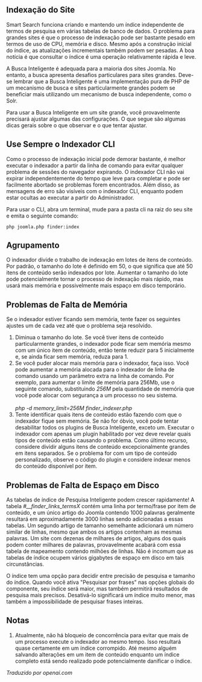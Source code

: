 <!-- Filename: Smart_Search_on_large_sites / Display title: Pesquisa Inteligente em Sites Grandes -->

## Indexação do Site

Smart Search funciona criando e mantendo um índice independente de termos de pesquisa em várias tabelas de banco de dados. O problema para grandes sites é que o processo de indexação pode ser bastante pesado em termos de uso de CPU, memória e disco. Mesmo após a construção inicial do índice, as atualizações incrementais também podem ser pesadas. A boa notícia é que consultar o índice é uma operação relativamente rápida e leve.

A Busca Inteligente é adequada para a maioria dos sites Joomla. No entanto, a busca apresenta desafios particulares para sites grandes. Deve-se lembrar que a Busca Inteligente é uma implementação pura de PHP de um mecanismo de busca e sites particularmente grandes podem se beneficiar mais utilizando um mecanismo de busca independente, como o Solr.

Para usar a Busca Inteligente em um site grande, você provavelmente precisará ajustar algumas das configurações. O que segue são algumas dicas gerais sobre o que observar e o que tentar ajustar.

## Use Sempre o Indexador CLI

Como o processo de indexação inicial pode demorar bastante, é melhor executar o indexador a partir da linha de comando para evitar qualquer problema de sessões do navegador expirando. O indexador CLI não vai expirar independentemente do tempo que leve para completar e pode ser facilmente abortado se problemas forem encontrados. Além disso, as mensagens de erro são visíveis com o indexador CLI, enquanto podem estar ocultas ao executar a partir do Administrador.

Para usar o CLI, abra um terminal, mude para a pasta cli na raiz do seu
site e emita o seguinte comando:

```
php joomla.php finder:index
```

## Agrupamento

O indexador divide o trabalho de indexação em lotes de itens de conteúdo. Por padrão, o tamanho do lote é definido em 50, o que significa que até 50 itens de conteúdo serão indexados por lote. Aumentar o tamanho do lote pode potencialmente tornar o processo de indexação mais rápido, mas usará mais memória e possivelmente mais espaço em disco temporário.

## Problemas de Falta de Memória

Se o indexador estiver ficando sem memória, tente fazer os seguintes ajustes um de cada vez até que o problema seja resolvido.

1. Diminua o tamanho do lote. Se você tiver itens de conteúdo particularmente grandes, o indexador pode ficar sem memória mesmo com um único item de conteúdo, então tente reduzir para 5 inicialmente e, se ainda ficar sem memória, reduza para 1.  
2. Se você puder alocar mais memória para o indexador, faça isso. Você pode aumentar a memória alocada para o indexador de linha de comando usando um parâmetro extra na linha de comando. Por exemplo, para aumentar o limite de memória para 256Mb, use o seguinte comando, substituindo *256M* pela quantidade de memória que você pode alocar com segurança a um processo no seu sistema.<br>  
   *php -d memory_limit=256M finder_indexer.php*  
5. Tente identificar quais itens de conteúdo estão fazendo com que o indexador fique sem memória. Se não for óbvio, você pode tentar desabilitar todos os plugins de Busca Inteligente, exceto um. Executar o indexador com apenas um plugin habilitado por vez deve revelar quais tipos de conteúdo estão causando o problema. Como último recurso, considere dividir alguns itens de conteúdo excepcionalmente grandes em itens separados. Se o problema for com um tipo de conteúdo personalizado, observe o código do plugin e considere indexar menos do conteúdo disponível por item.  

## Problemas de Falta de Espaço em Disco

As tabelas de índice de Pesquisa Inteligente podem crescer rapidamente! A tabela *#__finder_links_termsX* contém uma linha por termo/frase por item de conteúdo, e um único artigo do Joomla contendo 1000 palavras geralmente resultará em aproximadamente 3000 linhas sendo adicionadas a essas tabelas. Um segundo artigo de tamanho semelhante adicionará um número similar de linhas, mesmo que ambos os artigos contenham as mesmas palavras. Um site com dezenas de milhares de artigos, alguns dos quais podem conter milhares de palavras, provavelmente acabará com essa tabela de mapeamento contendo milhões de linhas. Não é incomum que as tabelas de índice ocupem vários gigabytes de espaço em disco em tais circunstâncias.

O índice tem uma opção para decidir entre precisão de pesquisa e tamanho do índice. Quando você ativa "Pesquisar por frases" nas opções globais do componente, seu índice será maior, mas também permitirá resultados de pesquisa mais precisos. Desativá-lo significará um índice muito menor, mas também a impossibilidade de pesquisar frases inteiras.

## Notas

1. Atualmente, não há bloqueio de concorrência para evitar que mais de um processo execute o indexador ao mesmo tempo. Isso resultará quase certamente em um índice corrompido. Até mesmo alguém salvando alterações em um item de conteúdo enquanto um índice completo está sendo realizado pode potencialmente danificar o índice.

*Traduzido por openai.com*

